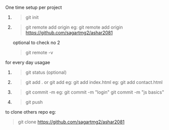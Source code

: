 <!--
    toggle terminal in vscod 
    ctrl + `  or   ctrl + j
 -->

One time setup per project
1. > git init 
2. > git remote add origin <git url>
    eg:
    > git remote add origin https://github.com/sagartmg2/ashar2081

    optional to check no 2
    > git remote -v


for every day usagae
1. > git status  (optional)
2. > git add .
    or
    git add <filename>
    eg: git add index.html
    eg: git add contact.html
3. > git commit -m <commit msg>
    eg: 
    > git commit -m "login"
    > git commit -m "js basics"
4. > git push


to clone others repo
eg: 
 > git clone https://github.com/sagartmg2/ashar2081